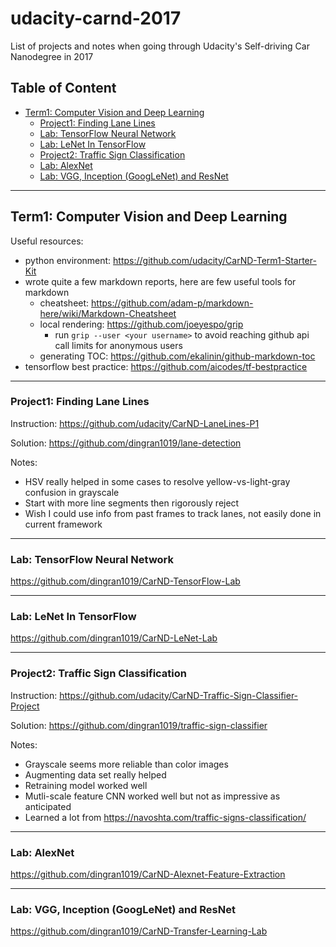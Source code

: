 # udacity-carnd-2017
List of projects and notes when going through Udacity's Self-driving Car Nanodegree in 2017

## Table of Content

* [Term1: Computer Vision and Deep Learning](#term1-computer-vision-and-deep-learning)
  * [Project1: Finding Lane Lines](#project1-finding-lane-lines)
  * [Lab: TensorFlow Neural Network](#lab-tensorflow-neural-network)
  * [Lab: LeNet In TensorFlow](#lab-lenet-in-tensorflow)
  * [Project2: Traffic Sign Classification](#project2-traffic-sign-classification)
  * [Lab: AlexNet](#lab-alexnet)
  * [Lab: VGG, Inception (GoogLeNet) and ResNet](#lab-vgg-inception-googlenet-and-resnet)


---
## Term1: Computer Vision and Deep Learning

Useful resources:
* python environment: https://github.com/udacity/CarND-Term1-Starter-Kit
* wrote quite a few markdown reports, here are few useful tools for markdown
  * cheatsheet: https://github.com/adam-p/markdown-here/wiki/Markdown-Cheatsheet
  * local rendering: https://github.com/joeyespo/grip
    * run ```grip --user <your username>``` to avoid reaching github api call limits for anonymous users
  * generating TOC: https://github.com/ekalinin/github-markdown-toc
* tensorflow best practice: https://github.com/aicodes/tf-bestpractice

---
### Project1: Finding Lane Lines

Instruction: https://github.com/udacity/CarND-LaneLines-P1

Solution: https://github.com/dingran1019/lane-detection

Notes: 
 * HSV really helped in some cases to resolve yellow-vs-light-gray confusion in grayscale
 * Start with more line segments then rigorously reject
 * Wish I could use info from past frames to track lanes, not easily done in current framework

---
### Lab: TensorFlow Neural Network
https://github.com/dingran1019/CarND-TensorFlow-Lab

---
### Lab: LeNet In TensorFlow
https://github.com/dingran1019/CarND-LeNet-Lab

--- 
### Project2: Traffic Sign Classification

Instruction: https://github.com/udacity/CarND-Traffic-Sign-Classifier-Project

Solution: https://github.com/dingran1019/traffic-sign-classifier

Notes:
 * Grayscale seems more reliable than color images
 * Augmenting data set really helped
 * Retraining model worked well
 * Mutli-scale feature CNN worked well but not as impressive as anticipated
 * Learned a lot from https://navoshta.com/traffic-signs-classification/

---
### Lab: AlexNet
https://github.com/dingran1019/CarND-Alexnet-Feature-Extraction

---
### Lab: VGG, Inception (GoogLeNet) and ResNet
https://github.com/dingran1019/CarND-Transfer-Learning-Lab




